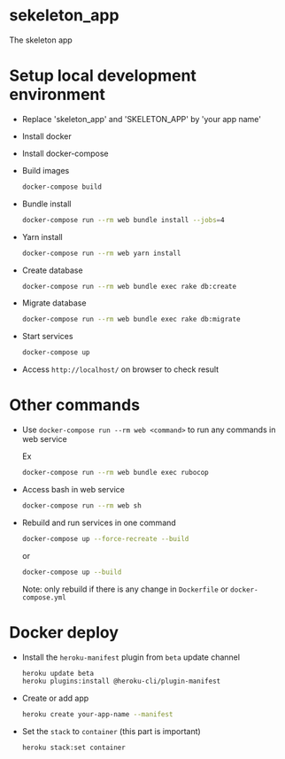 
# sekeleton_app

The skeleton app

# Setup local development environment
- Replace 'skeleton_app' and 'SKELETON_APP' by 'your app name'

- Install docker
- Install docker-compose
- Build images

  ```bash
  docker-compose build
  ```

- Bundle install

  ```bash
  docker-compose run --rm web bundle install --jobs=4
  ```

- Yarn install

  ```bash
  docker-compose run --rm web yarn install
  ```

- Create database

  ```bash
  docker-compose run --rm web bundle exec rake db:create
  ```

- Migrate database

  ```bash
  docker-compose run --rm web bundle exec rake db:migrate
  ```

- Start services

  ```bash
  docker-compose up
  ```

- Access `http://localhost/` on browser to check result

# Other commands

- Use `docker-compose run --rm web <command>` to run any commands in web service

  Ex

  ```bash
  docker-compose run --rm web bundle exec rubocop
  ```

- Access bash in web service

  ```bash
  docker-compose run --rm web sh
  ```

- Rebuild and run services in one command

  ```bash
  docker-compose up --force-recreate --build
  ```

  or

  ```bash
  docker-compose up --build
  ```

  Note: only rebuild if there is any change in `Dockerfile` or `docker-compose.yml`

# Docker deploy

- Install the `heroku-manifest` plugin from `beta` update channel

  ```bash
  heroku update beta
  heroku plugins:install @heroku-cli/plugin-manifest
  ```

- Create or add app

  ```bash
  heroku create your-app-name --manifest
  ```

- Set the `stack` to `container` (this part is important)

  ```bash
  heroku stack:set container
  ```
